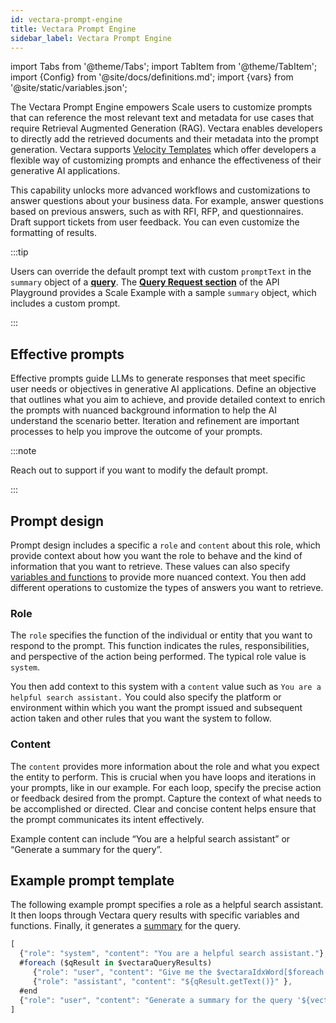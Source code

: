 ```yaml
---
id: vectara-prompt-engine
title: Vectara Prompt Engine
sidebar_label: Vectara Prompt Engine
---
```


import Tabs from '@theme/Tabs';
import TabItem from '@theme/TabItem';
import {Config} from '@site/docs/definitions.md';
import {vars} from '@site/static/variables.json';

The Vectara Prompt Engine empowers Scale users to customize prompts that can 
reference the most relevant text and metadata for use cases that require 
Retrieval Augmented Generation (RAG). Vectara enables developers to directly 
add the retrieved documents and their metadata into the prompt generation.
Vectara supports [Velocity Templates](https://velocity.apache.org/engine/1.7/user-guide.html) which offer 
developers a flexible way of customizing prompts and enhance the effectiveness 
of their generative AI applications. 

This capability unlocks more advanced workflows and customizations to answer 
questions about your business data. For example, answer questions based on 
previous answers, such as with RFI, RFP, and questionnaires. Draft support 
tickets from user feedback. You can even customize the formatting of results.

:::tip

Users can override the default prompt text with custom `promptText` in the 
`summary` object of a [**query**](/docs/api-reference/search-apis/search). The 
[**Query Request section**](/docs/rest-api/query) of the API Playground provides a Scale 
Example with a sample `summary` object, which includes a custom prompt. 

:::

## Effective prompts

Effective prompts guide LLMs to generate responses that meet specific user 
needs or objectives in generative AI applications. Define an objective 
that outlines what you aim to achieve, and provide detailed context to 
enrich the prompts with nuanced background information to help the AI 
understand the scenario better. Iteration and refinement are important 
processes to help you improve the outcome of your prompts.

:::note

Reach out to support if you want to modify the default prompt.

:::

## Prompt design

Prompt design includes a specific a `role` and `content` about this role, 
which provide context about how you want the role to behave and the kind of 
information that you want to retrieve. These values can also specify [variables 
and functions](/docs/prompts/custom-prompts-with-metadata) to provide more nuanced context. You then add different 
operations to customize the types of answers 
you want to retrieve.


### Role

The `role` specifies the function of the individual or entity that you want to 
respond to the prompt. This function indicates the rules, responsibilities, and
perspective of the action being performed. The typical role value is `system`.

You then add context to this system with a `content` value such as
`You are a helpful search assistant.` You could also specify the platform 
or environment within which you want the prompt issued and subsequent action 
taken and other rules that  you want the system to follow.

### Content

The `content` provides more information about the role and what you expect the 
entity to perform. This is crucial when you have loops and iterations in your 
prompts, like in our example. For each loop, specify the precise action or 
feedback desired from the prompt. Capture the context of what needs to be 
accomplished or directed. Clear and concise content helps ensure that the 
prompt communicates its intent effectively.

Example content can include “You are a helpful search assistant” or 
“Generate a summary for the query”.


## Example prompt template

The following example prompt specifies a role as a helpful search assistant. 
It then loops through Vectara query results with specific variables and 
functions. Finally, it generates a [summary](docs/learn/grounded-generation/select-a-summarizer) for the query. 

```javascript
[
  {"role": "system", "content": "You are a helpful search assistant."},
  #foreach ($qResult in $vectaraQueryResults)
     {"role": "user", "content": "Give me the $vectaraIdxWord[$foreach.index] search result."},
     {"role": "assistant", "content": "${qResult.getText()}" },
  #end
  {"role": "user", "content": "Generate a summary for the query '${vectaraQuery}' based on the above results."}
]
```
